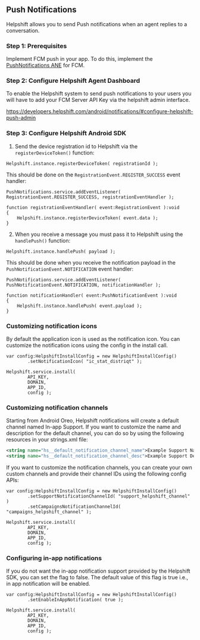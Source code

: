 
## Push Notifications

Helpshift allows you to send Push notifications when an agent replies to a conversation.


### Step 1: Prerequisites 

Implement FCM push in your app. To do this, implement the [PushNotifications ANE](https://airnativeextensions.com/extension/com.distriqt.PushNotifications) for FCM.





### Step 2: Configure Helpshift Agent Dashboard

To enable the Helpshift system to send push notifications to your users you will have to add your FCM Server API Key via the helpshift admin interface.

https://developers.helpshift.com/android/notifications/#configure-helpshift-push-admin



### Step 3: Configure Helpshift Android SDK



1. Send the device registration id to Helpshift via the `registerDeviceToken()` function:


```as3
Helpshift.instance.registerDeviceToken( registrationId );
```

This should be done on the `RegistrationEvent.REGISTER_SUCCESS` event handler:

```as3
PushNotifications.service.addEventListener( RegistrationEvent.REGISTER_SUCCESS, registrationEventHandler );

function registrationEventHandler( event:RegistrationEvent ):void
{
    Helpshift.instance.registerDeviceToken( event.data );
}
```



2. When you receive a message you must pass it to Helpshift using the `handlePush()` function:


```as3
Helpshift.instance.handlePush( payload );
```


This should be done when you receive the notification payload in the `PushNotificationEvent.NOTIFICATION` event handler:


```as3
PushNotifications.service.addEventListener( PushNotificationEvent.NOTIFICATION, notificationHandler );
					
function notificationHandler( event:PushNotificationEvent ):void
{
    Helpshift.instance.handlePush( event.payload );
}
```





### Customizing notification icons

By default the application icon is used as the notification icon. You can customize the notification icons using the config in the install call.


```as3
var config:HelpshiftInstallConfig = new HelpshiftInstallConfig()
        .setNotificationIcon( "ic_stat_distriqt" );

Helpshift.service.install(
        API_KEY,
        DOMAIN,
        APP_ID,
        config );
```


### Customizing notification channels

Starting from Android Oreo, Helpshift notifications will create a default channel named In-app Support. If you want to customize the name and description for the default channel, you can do so by using the following resources in your strings.xml file:

```xml
<string name="hs__default_notification_channel_name">Example Support Name</string>
<string name="hs__default_notification_channel_desc">Example Support Description</string>
```

If you want to customize the notification channels, you can create your own custom channels and provide their channel IDs using the following config APIs:

```as3
var config:HelpshiftInstallConfig = new HelpshiftInstallConfig()
        .setSupportNotificationChannelId( "support_helpshift_channel" )
        .setCampaignsNotificationChannelId( "campaigns_helpshift_channel" );

Helpshift.service.install(
        API_KEY,
        DOMAIN,
        APP_ID,
        config );
```



### Configuring in-app notifications


If you do not want the in-app notification support provided by the Helpshift SDK, you can set the flag to false. The default value of this flag is true i.e., in app notification will be enabled.


```as3
var config:HelpshiftInstallConfig = new HelpshiftInstallConfig()
        .setEnableInAppNotification( true );

Helpshift.service.install(
        API_KEY,
        DOMAIN,
        APP_ID,
        config );
```

